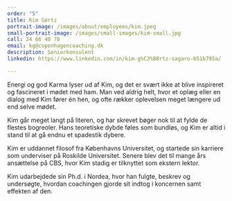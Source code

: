 ```yaml
---
order: "5"
title: Kim Gørtz
portrait-image: /images/about/employees/kim.jpeg
small-portrait-image: /images/small-images/kim-small.jpg
call: 24 66 40 78
email: kg@copenhagencoaching.dk
description: Seniorkonsulent
linkedin: https://www.linkedin.com/in/kim-g%C3%B8rtz-sagaro-b51b795a/

---
```

Energi og god Karma lyser ud af Kim, og det er svært ikke at blive inspireret og fascineret i mødet med ham. Man ved aldrig helt, hvor et oplæg eller en dialog med Kim fører én hen, og ofte rækker oplevelsen meget længere ud end selve mødet.

Kim går meget langt på literen, og har skrevet bøger nok til at fylde de flestes bogreoler. Hans teoretiske dybde føles som bundløs, og Kim er altid i stand til at gå endnu et spadestik dybere.

Kim er uddannet filosof fra Københavns Universitet, og startede sin karriere som underviser på Roskilde Universitet. Senere blev det til mange års ansættelse på CBS, hvor Kim stadig er tilknyttet som ekstern lektor.

Kim udarbejdede sin Ph.d. i Nordea, hvor han fulgte, beskrev og undersøgte, hvordan coachingen gjorde sit indtog i koncernen samt effekten af den.